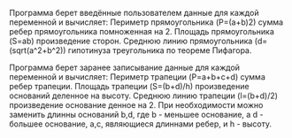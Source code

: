 Программа берет введённые пользователем данные для каждой переменной и вычисляет: Периметр прямоугольника (P=(a+b)2) сумма ребер прямоугольника помноженная на 2. Площадь прямоугольника (S=ab) произведение сторон. Среднюю линию прямоугольника (d=(sqrt(a^2+b^2)) гипотинуза треугольника по теореме Пифагора.

Программа берет заранее записывание данные для каждой переменной и вычисляет:
Периметр трапеции (P=a+b+c+d) сумма ребер трапеции.
Площадь трапеции (S=(b+d)/h) произведение оснований деленное на высоту.
Среднюю линию трапеции (l=(b+d)/2) произведение основание денное на 2.
При необходимости можно заменить длинны оснований b,d, где b - меньшее основание,
а d - большее основание, a,c, являющиеся длиннами ребер, и h - высоту.
